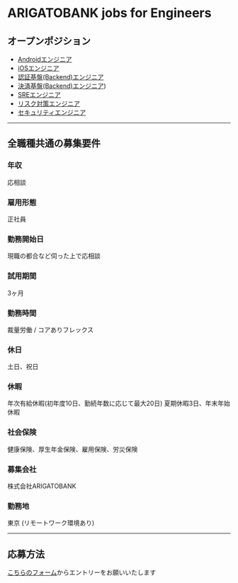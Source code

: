 # ARIGATOBANK jobs for Engineers

## オープンポジション
* [Androidエンジニア](./position/Android.md)
* [iOSエンジニア](./position/iOS.md)
* [認証基盤(Backend)エンジニア](./position/Auth.md)
* [決済基盤(Backend)エンジニア](./position/PaymentBackend.md))
* [SREエンジニア](./position/SRE.md)
* [リスク対策エンジニア](./position/Monitoring.md)
* [セキュリティエンジニア](./position/Security.md)

---

## 全職種共通の募集要件

### 年収
応相談

### 雇用形態
正社員

### 勤務開始日
現職の都合など伺った上で応相談

### 試用期間
3ヶ月

### 勤務時間
裁量労働 / コアありフレックス

### 休日
土日、祝日

### 休暇
年次有給休暇(初年度10日、勤続年数に応じて最大20日) 夏期休暇3日、年末年始休暇

### 社会保険
健康保険、厚生年金保険、雇用保険、労災保険

### 募集会社
株式会社ARIGATOBANK

### 勤務地
東京 (リモートワーク環境あり)

---

## 応募方法
[こちらのフォーム](https://docs.google.com/forms/d/e/1FAIpQLSeXJAIsR_xrPZnGT6VW1wNNRThFlobedKCAiS22VupIZGm98w/viewform)からエントリーをお願いいたします

